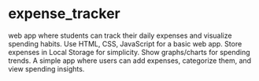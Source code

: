 # expense_tracker
web app where students can track their daily expenses and visualize spending habits. Use HTML, CSS, JavaScript for a basic web app. Store expenses in Local Storage  for simplicity. Show graphs/charts for spending trends. A simple app where users can add expenses, categorize them, and view spending insights.
